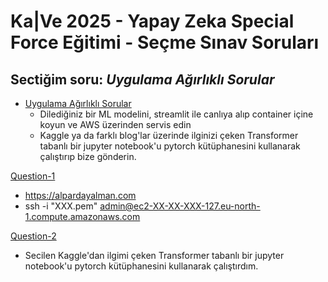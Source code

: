 # Ka|Ve 2025 - Yapay Zeka Special Force Eğitimi - Seçme Sınav Soruları

## Sectiğim soru: _Uygulama Ağırlıklı Sorular_
- [Uygulama Ağırlıklı Sorular](https://github.com/kaveai/specialforce-sinav-sorulari/blob/main/Uygulama%20Ag%CC%86%C4%B1rl%C4%B1kl%C4%B1%20Sorular.ipynb)
  -  Dilediğiniz bir ML modelini, streamlit ile canlıya alıp container içine koyun ve AWS üzerinden servis edin
  -  Kaggle ya da farklı blog'lar üzerinde ilginizi çeken Transformer tabanlı bir jupyter notebook'u pytorch kütüphanesini kullanarak çalıştırıp bize gönderin.

[Question-1](Question-1/readme.md)
  - https://alpardayalman.com
  - ssh -i "XXX.pem" admin@ec2-XX-XX-XXX-127.eu-north-1.compute.amazonaws.com


[Question-2](Question-2/readme.md)
  - Secilen Kaggle'dan ilgimi çeken Transformer tabanlı bir jupyter notebook'u pytorch kütüphanesini kullanarak çalıştırdım.

